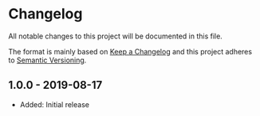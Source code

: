 # Changelog

All notable changes to this project will be documented in this file.

The format is mainly based on [Keep a Changelog](http://keepachangelog.com/)
and this project adheres to [Semantic Versioning](http://semver.org/).

## 1.0.0 - 2019-08-17

* Added: Initial release
